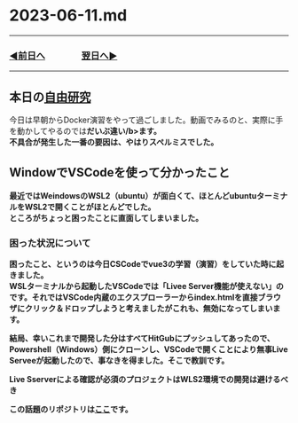 # 2023-06-11.md
---
### [◀️前日へ](https://github.com/yuasys/chatty-journal/blob/main/2023/06/2023-06-10.md)&emsp;&emsp;&emsp;&emsp;[翌日へ▶️](https://github.com/yuasys/chatty-journal/blob/main/2023/06/2023-06-12.md)
---

## 本日の[自由研究](https://youtu.be/lZD1MIHwMBY)

今日は早朝からDocker演習をやって過ごしました。動画でみるのと、実際に手を動かしてやるのでは<b>だいぶ違い/b>ます。  
不具合が発生した一番の要因は、やはりスペルミスでした。

## WindowでVSCodeを使って分かったこと

最近ではWeindowsのWSL2（ubuntu）が面白くて、ほとんどubuntuターミナルをWSL2で開くことがほとんどでした。  
ところがちょっと困ったことに直面してしまいました。

### 困った状況について

困ったこと、というのは今日CSCodeでvue3の学習（演習）をしていた時に起きました。  
<b>WSLターミナルから起動したVSCodeでは「Livee Server機能が使えない」のです。</b>それではVSCode内蔵のエクスプローラーからindex.htmlを直接ブラウザにクリック＆ドロップしようと考えましたがこれも、無効になってしまいます。  

結局、幸いこれまで開発した分はすべてHitGubにプッシュしてあったので、Powershell（Windows）側にクローンし、VSCodeで開くことにより無事Live Serveeが起動したので、事なきを得ました。そこで教訓です。

<b>Live Sserverによる確認が必須のプロジェクトはWLS2環境での開発は避けるべき </b>

この話題のリポジトリは[ここ](https://github.com/yuasys/scratch001/tree/main/learning/vuejs)です。


